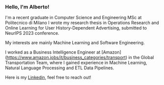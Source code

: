 ### Hello, I'm Alberto!

I'm a recent graduate in Computer Science and Engineering MSc at Politecnico di Milano
I wrote my research thesis in Operations Research and Online Learning for User History-Dependent Advertising, submitted to NeurIPS 2023 conference. 

My interests are mainly Machine Learning and Software Engineering. 

I worked as a Business Intelligence Engineer at [Amazon] (https://www.amazon.jobs/it/business_categories/transport) in the Global Transportation Team, where I gained experience in Machine Learning, Natural Language Processing and ETL Data Pipelines.

Here is my [Linkedin]([https://www.quora.com](https://www.linkedin.com/in/alberto-latino-34610769/)), feel free to reach out!














<!--
**albertolatino/albertolatino** is a ✨ _special_ ✨ repository because its `README.md` (this file) appears on your GitHub profile.

Here are some ideas to get you started:

- 🔭 I’m currently working on ...
- 🌱 I’m currently learning ...
- 👯 I’m looking to collaborate on ...
- 🤔 I’m looking for help with ...
- 💬 Ask me about ...
- 📫 How to reach me: ...
- 😄 Pronouns: ...
- ⚡ Fun fact: ...
-->
